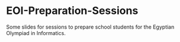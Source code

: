 # EOI-Preparation-Sessions
Some slides for sessions to prepare school students for the Egyptian Olympiad in Informatics.
